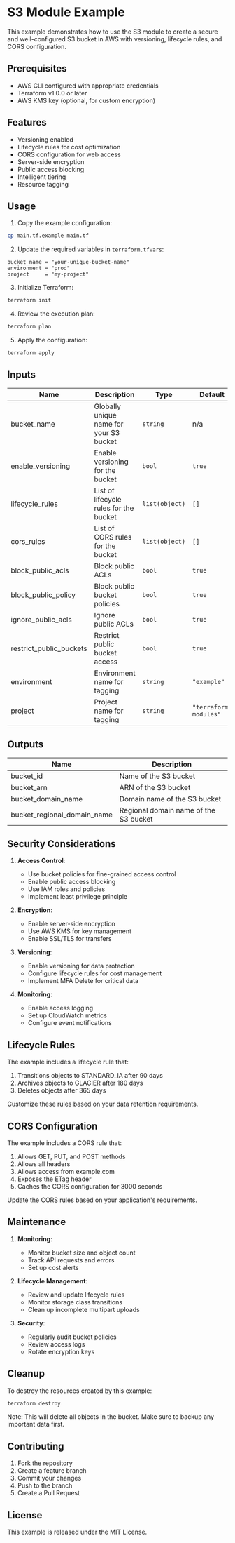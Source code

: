 # S3 Module Example

This example demonstrates how to use the S3 module to create a secure and well-configured S3 bucket in AWS with versioning, lifecycle rules, and CORS configuration.

## Prerequisites

- AWS CLI configured with appropriate credentials
- Terraform v1.0.0 or later
- AWS KMS key (optional, for custom encryption)

## Features

- Versioning enabled
- Lifecycle rules for cost optimization
- CORS configuration for web access
- Server-side encryption
- Public access blocking
- Intelligent tiering
- Resource tagging

## Usage

1. Copy the example configuration:

```bash
cp main.tf.example main.tf
```

2. Update the required variables in `terraform.tfvars`:

```hcl
bucket_name = "your-unique-bucket-name"
environment = "prod"
project     = "my-project"
```

3. Initialize Terraform:

```bash
terraform init
```

4. Review the execution plan:

```bash
terraform plan
```

5. Apply the configuration:

```bash
terraform apply
```

## Inputs

| Name | Description | Type | Default | Required |
|------|-------------|------|---------|:--------:|
| bucket_name | Globally unique name for your S3 bucket | `string` | n/a | yes |
| enable_versioning | Enable versioning for the bucket | `bool` | `true` | no |
| lifecycle_rules | List of lifecycle rules for the bucket | `list(object)` | `[]` | no |
| cors_rules | List of CORS rules for the bucket | `list(object)` | `[]` | no |
| block_public_acls | Block public ACLs | `bool` | `true` | no |
| block_public_policy | Block public bucket policies | `bool` | `true` | no |
| ignore_public_acls | Ignore public ACLs | `bool` | `true` | no |
| restrict_public_buckets | Restrict public bucket access | `bool` | `true` | no |
| environment | Environment name for tagging | `string` | `"example"` | no |
| project | Project name for tagging | `string` | `"terraform-modules"` | no |

## Outputs

| Name | Description |
|------|-------------|
| bucket_id | Name of the S3 bucket |
| bucket_arn | ARN of the S3 bucket |
| bucket_domain_name | Domain name of the S3 bucket |
| bucket_regional_domain_name | Regional domain name of the S3 bucket |

## Security Considerations

1. **Access Control**:
   - Use bucket policies for fine-grained access control
   - Enable public access blocking
   - Use IAM roles and policies
   - Implement least privilege principle

2. **Encryption**:
   - Enable server-side encryption
   - Use AWS KMS for key management
   - Enable SSL/TLS for transfers

3. **Versioning**:
   - Enable versioning for data protection
   - Configure lifecycle rules for cost management
   - Implement MFA Delete for critical data

4. **Monitoring**:
   - Enable access logging
   - Set up CloudWatch metrics
   - Configure event notifications

## Lifecycle Rules

The example includes a lifecycle rule that:
1. Transitions objects to STANDARD_IA after 90 days
2. Archives objects to GLACIER after 180 days
3. Deletes objects after 365 days

Customize these rules based on your data retention requirements.

## CORS Configuration

The example includes a CORS rule that:
1. Allows GET, PUT, and POST methods
2. Allows all headers
3. Allows access from example.com
4. Exposes the ETag header
5. Caches the CORS configuration for 3000 seconds

Update the CORS rules based on your application's requirements.

## Maintenance

1. **Monitoring**:
   - Monitor bucket size and object count
   - Track API requests and errors
   - Set up cost alerts

2. **Lifecycle Management**:
   - Review and update lifecycle rules
   - Monitor storage class transitions
   - Clean up incomplete multipart uploads

3. **Security**:
   - Regularly audit bucket policies
   - Review access logs
   - Rotate encryption keys

## Cleanup

To destroy the resources created by this example:

```bash
terraform destroy
```

Note: This will delete all objects in the bucket. Make sure to backup any important data first.

## Contributing

1. Fork the repository
2. Create a feature branch
3. Commit your changes
4. Push to the branch
5. Create a Pull Request

## License

This example is released under the MIT License. 